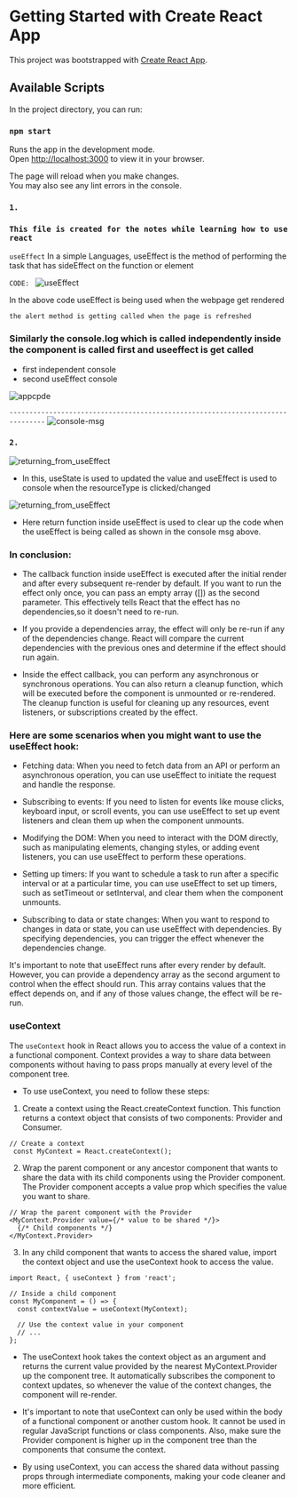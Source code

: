 # Getting Started with Create React App

This project was bootstrapped with [Create React App](https://github.com/facebook/create-react-app).

## Available Scripts

In the project directory, you can run:

### `npm start`

Runs the app in the development mode.\
Open [http://localhost:3000](http://localhost:3000) to view it in your browser.

The page will reload when you make changes.\
You may also see any lint errors in the console.

### `1.`
  ### `This file is created for the notes while learning how to use react`
  `useEffect`
   In a simple Languages, useEffect is the method of performing the task that has sideEffect on the function or element
   

  `CODE: `
  ![useEffect](./src/image/useeffect.jpg)

  In the above code useEffect is being used when the webpage get rendered

`the alert method is getting called when the page is refreshed`
### Similarly the console.log which is called independently inside the component is called first and useeffect is get called
* first independent console 
* second useEffect console 


![appcpde](./src/image/app-cpde.jpg)

`-------------------------------------------------------------------------------`
![console-msg](./src/image/console-msg.jpg)

### `2.`

![returning_from_useEffect](./src/image/return_from_useEffect.jpg)

* In this, useState is used to updated the value and useEffect is used to console when the resourceType is clicked/changed


![returning_from_useEffect](./src/image/console-return-from-useEffect.jpg)

*  Here return function inside useEffect is used to clear up the code when the useEffect is being called as shown in the console msg above.
### In conclusion:
* The callback function inside useEffect is executed after the initial render and after every subsequent re-render by default. If you want to run the effect only once, you can pass an empty array ([]) as the second parameter. This effectively tells React that the effect has no dependencies,so it doesn't need to re-run.

* If you provide a dependencies array, the effect will only be re-run if any of the dependencies change. React will compare the current dependencies with the previous ones and determine if the effect should run again.

* Inside the effect callback, you can perform any asynchronous or synchronous operations. You can also return a cleanup function, which will be executed before the component is unmounted or re-rendered. The cleanup function is useful for cleaning up any resources, event listeners, or subscriptions created by the effect.

### Here are some scenarios when you might want to use the useEffect hook:

* Fetching data: When you need to fetch data from an API or perform an asynchronous operation, you can use useEffect to initiate the request and handle the response.

* Subscribing to events: If you need to listen for events like mouse clicks, keyboard input, or scroll events, you can use useEffect to set up event listeners and clean them up when the component unmounts.

* Modifying the DOM: When you need to interact with the DOM directly, such as manipulating elements, changing styles, or adding event listeners, you can use useEffect to perform these operations.

* Setting up timers: If you want to schedule a task to run after a specific interval or at a particular time, you can use useEffect to set up timers, such as setTimeout or setInterval, and clear them when the component unmounts.

* Subscribing to data or state changes: When you want to respond to changes in data or state, you can use useEffect with dependencies. By specifying dependencies, you can trigger the effect whenever the dependencies change.

It's important to note that useEffect runs after every render by default. However, you can provide a dependency array as the second argument to control when the effect should run. This array contains values that the effect depends on, and if any of those values change, the effect will be re-run.

### useContext

The `useContext` hook in React allows you to access the value of a context in a functional component. Context provides a way to share data between components without having to pass props manually at every level of the component tree.

* To use useContext, you need to follow these steps:

1. Create a context using the React.createContext function. This function returns a context object that consists of two components: Provider and Consumer.

```
// Create a context
 const MyContext = React.createContext();
 ```

2. Wrap the parent component or any ancestor component that wants to share the data with its child components using the Provider component. The Provider component accepts a value prop which specifies the value you want to share.

```
// Wrap the parent component with the Provider
<MyContext.Provider value={/* value to be shared */}>
  {/* Child components */}
</MyContext.Provider>
```
3. In any child component that wants to access the shared value, import the context object and use the useContext hook to access the value.

```
import React, { useContext } from 'react';

// Inside a child component
const MyComponent = () => {
  const contextValue = useContext(MyContext);

  // Use the context value in your component
  // ...
};
```
* The useContext hook takes the context object as an argument and returns the current value provided by the nearest MyContext.Provider up the component tree. It automatically subscribes the component to context updates, so whenever the value of the context changes, the component will re-render.

* It's important to note that useContext can only be used within the body of a functional component or another custom hook. It cannot be used in regular JavaScript functions or class components. Also, make sure the Provider component is higher up in the component tree than the components that consume the context.

* By using useContext, you can access the shared data without passing props through intermediate components, making your code cleaner and more efficient.